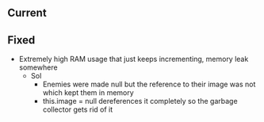 ## Current


## Fixed
- Extremely high RAM usage that just keeps incrementing, memory leak somewhere
    - Sol
       - Enemies were made null but the reference to their image was not which kept them in memory
       - this.image = null dereferences it completely so the garbage collector gets rid of it